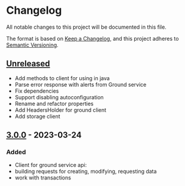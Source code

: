 # Changelog

All notable changes to this project will be documented in this file.

The format is based on [Keep a Changelog](https://keepachangelog.com/en/1.0.0/),
and this project adheres to [Semantic Versioning](https://semver.org/spec/v2.0.0.html).

## [Unreleased]

- Add methods to client for using in java
- Parse error response with alerts from Ground service
- Fix dependencies
- Support disabling autoconfiguration
- Rename and refactor properties
- Add HeadersHolder for ground client
- Add storage client

## [3.0.0] - 2023-03-24

### Added

- Client for ground service api:
- building requests for creating, modifying, requesting data
- work with transactions 

[unreleased]: https://github.com/smekalka/extremum-ground-client/compare/v3.0.0...HEAD
[3.0.0]: https://github.com/smekalka/extremum-ground-client/releases/tag/v3.0.0